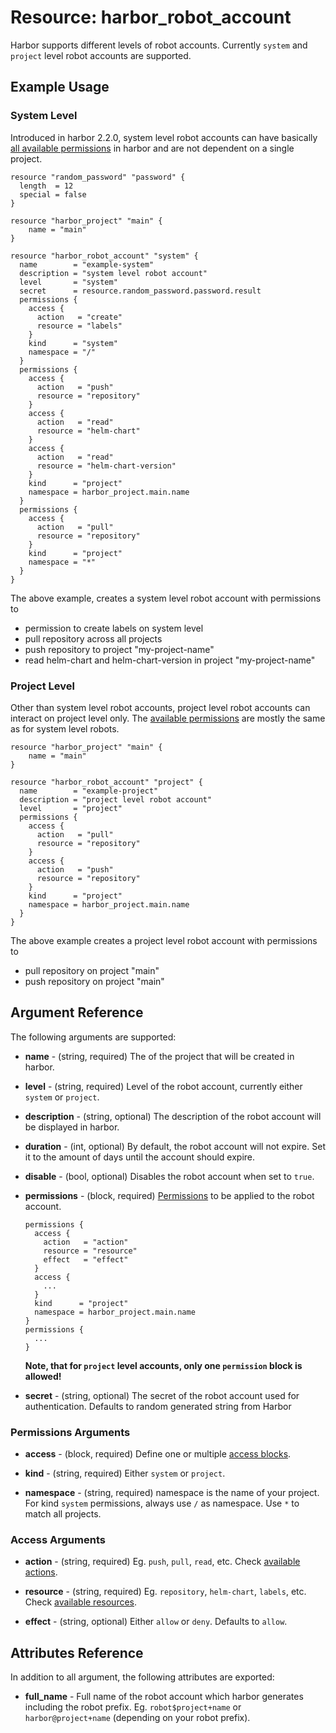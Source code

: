 # Resource: harbor_robot_account

Harbor supports different levels of robot accounts. Currently `system` and `project` level robot accounts are supported.

## Example Usage

### System Level
Introduced in harbor 2.2.0, system level robot accounts can have basically [all available permissions](https://github.com/goharbor/harbor/blob/master/src/common/rbac/const.go) in harbor and are not dependent on a single project.

```hcl
resource "random_password" "password" {
  length  = 12
  special = false
}

resource "harbor_project" "main" {
    name = "main"
}

resource "harbor_robot_account" "system" {
  name        = "example-system"
  description = "system level robot account"
  level       = "system"
  secret      = resource.random_password.password.result
  permissions {
    access {
      action   = "create"
      resource = "labels"
    }
    kind      = "system"
    namespace = "/"
  }
  permissions {
    access {
      action   = "push"
      resource = "repository"
    }
    access {
      action   = "read"
      resource = "helm-chart"
    }
    access {
      action   = "read"
      resource = "helm-chart-version"
    }
    kind      = "project"
    namespace = harbor_project.main.name
  }
  permissions {
    access {
      action   = "pull"
      resource = "repository"
    }
    kind      = "project"
    namespace = "*"
  }
}
```

The above example, creates a system level robot account with permissions to
- permission to create labels on system level
- pull repository across all projects
- push repository to project "my-project-name"
- read helm-chart and helm-chart-version in project "my-project-name"

### Project Level

Other than system level robot accounts, project level robot accounts can interact on project level only.
The [available permissions](https://github.com/goharbor/harbor/blob/master/src/common/rbac/const.go) are mostly the same as for system level robots.


```hcl
resource "harbor_project" "main" {
    name = "main"
}

resource "harbor_robot_account" "project" {
  name        = "example-project"
  description = "project level robot account"
  level       = "project"
  permissions {
    access {
      action   = "pull"
      resource = "repository"
    }
    access {
      action   = "push"
      resource = "repository"
    }
    kind      = "project"
    namespace = harbor_project.main.name
  }
}
```

The above example creates a project level robot account with permissions to
- pull repository on project "main"
- push repository on project "main"


## Argument Reference
The following arguments are supported:

* **name** - (string, required) The of the project that will be created in harbor.

* **level** - (string, required) Level of the robot account, currently either `system` or `project`.

* **description** - (string, optional) The description of the robot account will be displayed in harbor.

* **duration** - (int, optional) By default, the robot account will not expire. Set it to the amount of days until the account should expire.

* **disable** - (bool, optional) Disables the robot account when set to `true`.

* **permissions** - (block, required) [Permissions](#permissions-arguments) to be applied to the robot account. 
  ```
  permissions {
    access {
      action   = "action"
      resource = "resource"
      effect   = "effect"
    }
    access {
      ...
    }
    kind      = "project"
    namespace = harbor_project.main.name
  }
  permissions {
    ...
  }
  ```
  **Note, that for `project` level accounts, only one `permission` block is allowed!**



* **secret** - (string, optional) The secret of the robot account used for authentication. Defaults to random generated string from Harbor

### Permissions Arguments
* **access** - (block, required) Define one or multiple [access blocks](#access-arguments).

* **kind** - (string, required) Either `system` or `project`.

* **namespace** - (string, required) namespace is the name of your project.
                  For kind `system` permissions, always use `/` as namespace.
                  Use `*` to match all projects. 
  
### Access Arguments
* **action** - (string, required) Eg. `push`, `pull`, `read`, etc. Check [available actions](https://github.com/goharbor/harbor/blob/master/src/common/rbac/const.go).

* **resource** - (string, required) Eg. `repository`, `helm-chart`, `labels`, etc. Check [available resources](https://github.com/goharbor/harbor/blob/master/src/common/rbac/const.go).

* **effect** - (string, optional) Either `allow` or `deny`. Defaults to `allow`.


## Attributes Reference
In addition to all argument, the following attributes are exported:


* **full_name** - Full name of the robot account which harbor generates including the robot prefix. Eg. `robot$project+name` or `harbor@project+name` (depending on your robot prefix).